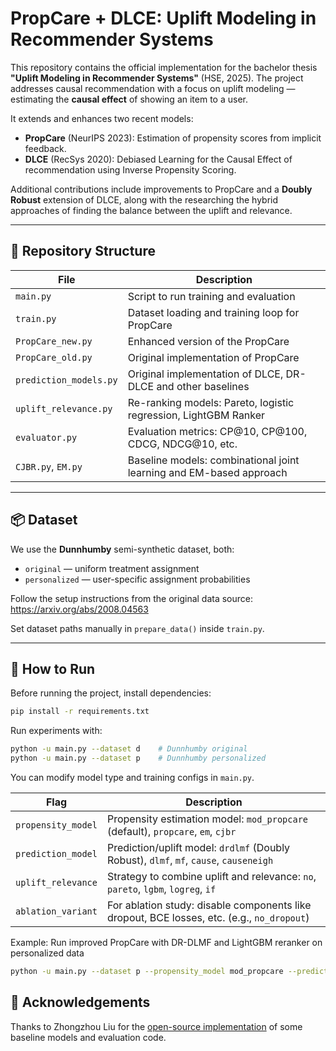 # PropCare + DLCE: Uplift Modeling in Recommender Systems

This repository contains the official implementation for the bachelor thesis **"Uplift Modeling in Recommender Systems"** (HSE, 2025). The project addresses causal recommendation with a focus on uplift modeling — estimating the **causal effect** of showing an item to a user.

It extends and enhances two recent models:

- **PropCare** (NeurIPS 2023): Estimation of propensity scores from implicit feedback.
- **DLCE** (RecSys 2020): Debiased Learning for the Causal Effect of recommendation using Inverse Propensity Scoring.

Additional contributions include improvements to PropCare and a **Doubly Robust** extension of DLCE, along with the researching the hybrid approaches of finding the balance between the uplift and relevance.

---

## 📁 Repository Structure

| File                   | Description                                                                 |
|------------------------|-----------------------------------------------------------------------------|
| `main.py`              | Script to run training and evaluation                                       |
| `train.py`             | Dataset loading and training loop for PropCare                              |
| `PropCare_new.py`      | Enhanced version of the PropCare                                            |
| `PropCare_old.py`      | Original implementation of PropCare                                         |
| `prediction_models.py` | Original implementation of DLCE, DR-DLCE and other baselines                |
| `uplift_relevance.py`  | Re-ranking models: Pareto, logistic regression, LightGBM Ranker             |
| `evaluator.py`         | Evaluation metrics: CP@10, CP@100, CDCG, NDCG@10, etc.                      |
| `CJBR.py`, `EM.py`     | Baseline models: combinational joint learning and EM-based approach         |

---

## 📦 Dataset

We use the **Dunnhumby** semi-synthetic dataset, both:
- `original` — uniform treatment assignment
- `personalized` — user-specific assignment probabilities

Follow the setup instructions from the original data source:  
https://arxiv.org/abs/2008.04563

Set dataset paths manually in `prepare_data()` inside `train.py`.

---

## 🚀 How to Run

Before running the project, install dependencies:

```bash
pip install -r requirements.txt
```

Run experiments with:

```bash
python -u main.py --dataset d    # Dunnhumby original
python -u main.py --dataset p    # Dunnhumby personalized
```

You can modify model type and training configs in `main.py`.

| Flag | Description |
|------|-------------|
| `propensity_model` | Propensity estimation model: `mod_propcare` (default), `propcare`, `em`, `cjbr` |
| `prediction_model` | Prediction/uplift model: `drdlmf` (Doubly Robust), `dlmf`, `mf`, `cause`, `causeneigh` |
| `uplift_relevance` | Strategy to combine uplift and relevance: `no`, `pareto`, `lgbm`, `logreg`, `if` |
| `ablation_variant` | For ablation study: disable components like dropout, BCE losses, etc. (e.g., `no_dropout`) | and etc.

Example: Run improved PropCare with DR-DLMF and LightGBM reranker on personalized data

```bash
python -u main.py --dataset p --propensity_model mod_propcare --prediction_model drdlmf --uplift_relevance lgbm
```

<!-- ## 💡 Citation

If you use this code in your research or project, please cite:

```
Tanya Tomayly (2025). Uplift Modeling in Recommender Systems. Bachelor Thesis, HSE University.
``` -->

## 🤝 Acknowledgements

Thanks to Zhongzhou Liu for the [open-source implementation](https://github.com/mediumboat/PropCare) of some baseline models and evaluation code.